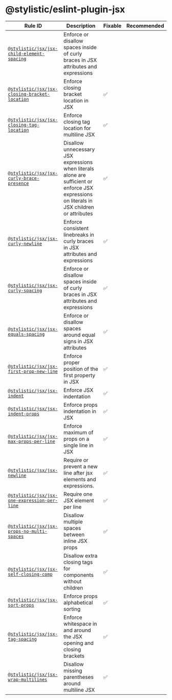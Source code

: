 <!--
/* GENERATED, DO NOT EDIT DIRECTLY */
-->

# @stylistic/eslint-plugin-jsx

| Rule ID                                                                               | Description                                                                                                                                  | Fixable | Recommended |
| ------------------------------------------------------------------------------------- | -------------------------------------------------------------------------------------------------------------------------------------------- | ------- | ----------- |
| [`@stylistic/jsx/jsx-child-element-spacing`](./rules/jsx-child-element-spacing)       | Enforce or disallow spaces inside of curly braces in JSX attributes and expressions                                                          |         |             |
| [`@stylistic/jsx/jsx-closing-bracket-location`](./rules/jsx-closing-bracket-location) | Enforce closing bracket location in JSX                                                                                                      | ✅      |             |
| [`@stylistic/jsx/jsx-closing-tag-location`](./rules/jsx-closing-tag-location)         | Enforce closing tag location for multiline JSX                                                                                               | ✅      |             |
| [`@stylistic/jsx/jsx-curly-brace-presence`](./rules/jsx-curly-brace-presence)         | Disallow unnecessary JSX expressions when literals alone are sufficient or enforce JSX expressions on literals in JSX children or attributes | ✅      |             |
| [`@stylistic/jsx/jsx-curly-newline`](./rules/jsx-curly-newline)                       | Enforce consistent linebreaks in curly braces in JSX attributes and expressions                                                              | ✅      |             |
| [`@stylistic/jsx/jsx-curly-spacing`](./rules/jsx-curly-spacing)                       | Enforce or disallow spaces inside of curly braces in JSX attributes and expressions                                                          | ✅      |             |
| [`@stylistic/jsx/jsx-equals-spacing`](./rules/jsx-equals-spacing)                     | Enforce or disallow spaces around equal signs in JSX attributes                                                                              | ✅      |             |
| [`@stylistic/jsx/jsx-first-prop-new-line`](./rules/jsx-first-prop-new-line)           | Enforce proper position of the first property in JSX                                                                                         | ✅      |             |
| [`@stylistic/jsx/jsx-indent`](./rules/jsx-indent)                                     | Enforce JSX indentation                                                                                                                      | ✅      |             |
| [`@stylistic/jsx/jsx-indent-props`](./rules/jsx-indent-props)                         | Enforce props indentation in JSX                                                                                                             | ✅      |             |
| [`@stylistic/jsx/jsx-max-props-per-line`](./rules/jsx-max-props-per-line)             | Enforce maximum of props on a single line in JSX                                                                                             | ✅      |             |
| [`@stylistic/jsx/jsx-newline`](./rules/jsx-newline)                                   | Require or prevent a new line after jsx elements and expressions.                                                                            | ✅      |             |
| [`@stylistic/jsx/jsx-one-expression-per-line`](./rules/jsx-one-expression-per-line)   | Require one JSX element per line                                                                                                             | ✅      |             |
| [`@stylistic/jsx/jsx-props-no-multi-spaces`](./rules/jsx-props-no-multi-spaces)       | Disallow multiple spaces between inline JSX props                                                                                            | ✅      |             |
| [`@stylistic/jsx/jsx-self-closing-comp`](./rules/jsx-self-closing-comp)               | Disallow extra closing tags for components without children                                                                                  | ✅      |             |
| [`@stylistic/jsx/jsx-sort-props`](./rules/jsx-sort-props)                             | Enforce props alphabetical sorting                                                                                                           | ✅      |             |
| [`@stylistic/jsx/jsx-tag-spacing`](./rules/jsx-tag-spacing)                           | Enforce whitespace in and around the JSX opening and closing brackets                                                                        | ✅      |             |
| [`@stylistic/jsx/jsx-wrap-multilines`](./rules/jsx-wrap-multilines)                   | Disallow missing parentheses around multiline JSX                                                                                            | ✅      |             |
